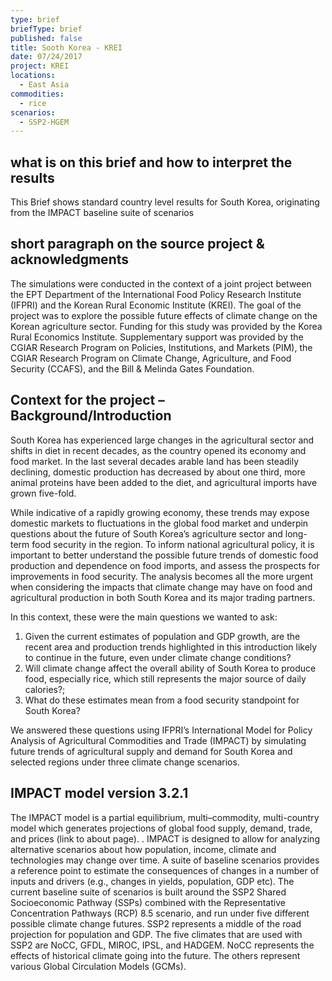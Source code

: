 ```yaml
---
type: brief
briefType: brief
published: false
title: Sooth Korea - KREI
date: 07/24/2017
project: KREI
locations:
  - East Asia
commodities:
  - rice
scenarios:
  - SSP2-HGEM
---
```

## what is on this brief and how to interpret the results
This Brief shows standard country level results for South Korea, originating from the IMPACT baseline suite of scenarios 


## short paragraph on the source project & acknowledgments
The simulations were conducted in the context of a joint project between the EPT Department of the International Food Policy Research Institute (IFPRI) and the Korean Rural Economic Institute (KREI). The goal of the project was to explore the possible future effects of climate change on the Korean agriculture sector. 
Funding for this study was provided by the Korea Rural Economics Institute. Supplementary support was provided by the CGIAR Research Program on Policies, Institutions, and Markets (PIM), the CGIAR Research Program on Climate Change, Agriculture, and Food Security (CCAFS), and the Bill & Melinda Gates Foundation. 


## Context for the project – Background/Introduction
South Korea has experienced large changes in the agricultural sector and shifts in diet in recent decades, as the country opened its economy and food market. 
In the last several decades arable land has been steadily declining, domestic production has decreased by about one third, more animal proteins have been added to the diet, and agricultural imports have grown five-fold. 

While indicative of a rapidly growing economy, these trends may expose domestic markets to fluctuations in the global food market and underpin questions about the future of South Korea’s agriculture sector and long-term food security in the region. To inform national agricultural policy, it is important to better understand the possible future trends of domestic food production and dependence on food imports, and assess the prospects for improvements in food security. The analysis becomes all the more urgent when considering the impacts that climate change may have on food and agricultural production in both South Korea and its major trading partners.

In this context, these were the main questions we wanted to ask:
1.	Given the current estimates of population and GDP growth, are the recent area and production trends highlighted in this introduction likely to continue in the future, even under climate change conditions?
2.	Will climate change affect the overall ability of South Korea to produce food, especially rice, which still represents the major source of daily calories?;
3.	What do these estimates mean from a food security standpoint for South Korea?


We answered these questions using IFPRI’s International Model for Policy Analysis of Agricultural Commodities and Trade (IMPACT) by simulating future trends of agricultural supply and demand for South Korea and selected regions under three climate change scenarios.


## IMPACT model version 3.2.1
The IMPACT model is a partial equilibrium, multi–commodity, multi-country model which generates projections of global food supply, demand, trade, and prices (link to about page). . IMPACT is designed to allow for analyzing alternative scenarios about how population, income, climate and technologies may change over time. A suite of baseline scenarios provides a reference point to estimate the consequences of changes in a number of inputs and drivers (e.g., changes in yields, population, GDP etc). The current baseline suite of scenarios is built around the SSP2 Shared Socioeconomic Pathway (SSPs) combined with the Representative Concentration Pathways (RCP) 8.5 scenario, and run under five different possible climate change futures.
SSP2 represents a middle of the road projection for population and GDP. The five climates that are used with SSP2 are NoCC, GFDL, MIROC, IPSL, and HADGEM. NoCC represents the effects of historical climate going into the future. The others represent various Global Circulation Models (GCMs).


